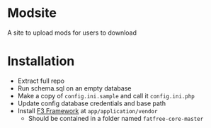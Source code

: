 # Modsite
A site to upload mods for users to download

# Installation
- Extract full repo
- Run schema.sql on an empty database
- Make a copy of `config.ini.sample` and call it `config.ini.php`
- Update config database credentials and base path
- Install [F3 Framework](https://fatfreeframework.com/3.9/home) at `app/application/vendor`
  - Should be contained in a folder named `fatfree-core-master`
